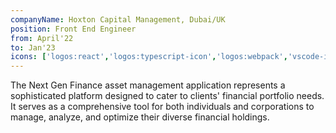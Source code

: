 ```yaml
---
companyName: Hoxton Capital Management, Dubai/UK
position: Front End Engineer
from: April'22
to: Jan'23
icons: ['logos:react','logos:typescript-icon','logos:webpack','vscode-icons:file-type-next','logos:nodejs-icon','logos:jira']
---
```

The Next Gen Finance asset management application represents a sophisticated platform designed to cater to clients' financial portfolio needs. It serves as a comprehensive tool for both individuals and corporations to manage, analyze, and optimize their diverse financial holdings.
